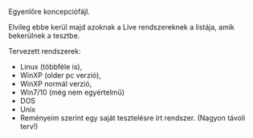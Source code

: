 Egyenlőre koncepciófájl.

Elvileg ebbe kerül majd azoknak a Live rendszereknek a listája, amik bekerülnek a tesztbe.


Tervezett rendszerek:
- Linux (többféle is),
- WinXP (older pc verzió),
- WinXP normál verzió,
- Win7/10 (még nem egyértelmű)
- DOS
- Unix
- Reményeim szerint egy saját tesztelésre írt rendszer. (Nagyon távoli terv!)



